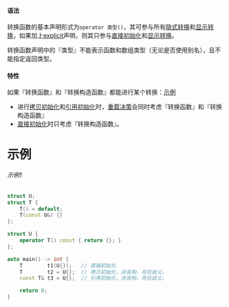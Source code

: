 #### 语法

转换函数的基本声明形式为`operator 类型()`，其可参与所有[隐式转换]()和[显示转换]()，如果加上[explicit]()声明，则其只参与[直接初始化]()和[显示转换]()。

转换函数声明中的『类型』不能表示函数和数组类型（无论是否使用别名），且不能指定返回类型。

#### 特性

如果『转换函数』和『转换构造函数』都能进行某个转换：[示例](#示例1)

* 进行[拷贝初始化]()和[引用初始化]()时，[重载决策]()会同时考虑『转换函数』和『转换构造函数』
* [直接初始化]()时只考虑『转换构造函数』。



# 示例

###### 示例1

```cpp
struct U;
struct T {
    T() = default;
    T(const U&) {}
};

struct U {
    operator T() const { return {}; }
};

auto main() -> int {
    T        t1(U{});   // 直接初始化
    T        t2 = U{};  // 拷贝初始化，非良构，存在歧义。
    const T& t3 = U{};  // 引用初始化，非良构，存在歧义。

    return 0;
}
```

